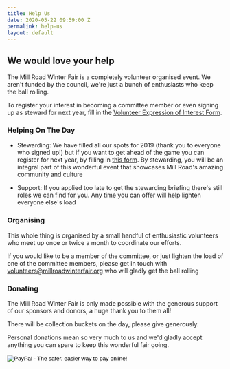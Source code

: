 ```yaml
---
title: Help Us
date: 2020-05-22 09:59:00 Z
permalink: help-us
layout: default
---
```


## We would love your help

The Mill Road Winter Fair is a completely volunteer organised event. We aren't funded by the council, we're just a bunch of enthusiasts who keep the ball rolling.

To register your interest in becoming a committee member or even signing up as steward for next year, fill in the [Volunteer Expression of Interest Form](https://www.millroadwinterfair.org/volunteering/).

### Helping On The Day

* Stewarding: We have filled all our spots for 2019 (thank you to everyone who signed up!) but if you want to get ahead of the game you can register for next year, by filling in [this form](https://www.millroadwinterfair.org/volunteering/). By stewarding, you will be an integral part of this wonderful event that showcases Mill Road's amazing community and culture

* Support: If you applied too late to get the stewarding briefing there's still roles we can find for you. Any time you can offer will help lighten everyone else's load

### Organising

This whole thing is organised by a small handful of enthusiastic volunteers who meet up once or twice a month to coordinate our efforts.

If you would like to be a member of the committee, or just lighten the load of one of the committee members, please get in touch with [volunteers@millroadwinterfair.org](mailto:volunteers@millroadwinterfair.org) who will gladly get the ball rolling

### Donating

The Mill Road Winter Fair is only made possible with the generous support of our sponsors and donors, a huge thank you to them all!

There will be collection buckets on the day, please give generously.

Personal donations mean so very much to us and we'd gladly accept anything you can spare to keep this wonderful fair going.

<form class="donate-button" action="https://www.paypal.com/cgi-bin/webscr" method="post" target="_top">
<input type="hidden" name="cmd" value="_s-xclick">
<input type="hidden" name="hosted_button_id" value="RNL9TBYJKM9KC">
<input type="image" src="https://www.paypalobjects.com/en_US/i/btn/btn_donateCC_LG.gif" name="submit" alt="PayPal - The safer, easier way to pay online!" border="0">
<img alt="" src="https://www.paypalobjects.com/en_GB/i/scr/pixel.gif" width="1" height="1" border="0">
</form>